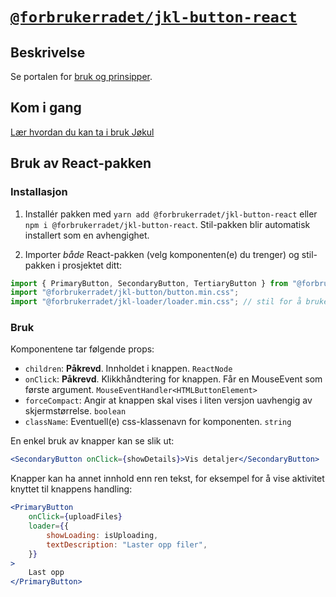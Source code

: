 # [`@forbrukerradet/jkl-button-react`](https://jokul.fremtind.no/komponenter/buttons)

## Beskrivelse

Se portalen for [bruk og prinsipper](https://jokul.fremtind.no/komponenter/buttons).

## Kom i gang

[Lær hvordan du kan ta i bruk Jøkul](https://jokul.fremtind.no/developer/getting-started/)

## Bruk av React-pakken

### Installasjon

1. Installér pakken med `yarn add @forbrukerradet/jkl-button-react` eller `npm i @forbrukerradet/jkl-button-react`. Stil-pakken blir automatisk installert som en avhengighet.

2. Importer _både_ React-pakken (velg komponenten(e) du trenger) og stil-pakken i prosjektet ditt:

```js
import { PrimaryButton, SecondaryButton, TertiaryButton } from "@forbrukerradet/jkl-button-react";
import "@forbrukerradet/jkl-button/button.min.css";
import "@forbrukerradet/jkl-loader/loader.min.css"; // stil for å bruke loader i knappen
```

### Bruk

Komponentene tar følgende props:

-   `children`: **Påkrevd**. Innholdet i knappen. `ReactNode`
-   `onClick`: **Påkrevd**. Klikkhåndtering for knappen. Får en MouseEvent som første argument. `MouseEventHandler<HTMLButtonElement>`
-   `forceCompact`: Angir at knappen skal vises i liten versjon uavhengig av skjermstørrelse. `boolean`
-   `className`: Eventuell(e) css-klassenavn for komponenten. `string`

En enkel bruk av knapper kan se slik ut:

```jsx
<SecondaryButton onClick={showDetails}>Vis detaljer</SecondaryButton>
```

Knapper kan ha annet innhold enn ren tekst, for eksempel for å vise aktivitet knyttet til knappens handling:

```jsx
<PrimaryButton
    onClick={uploadFiles}
    loader={{
        showLoading: isUploading,
        textDescription: "Laster opp filer",
    }}
>
    Last opp
</PrimaryButton>
```
